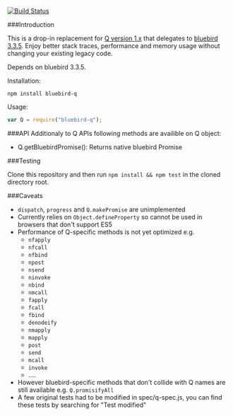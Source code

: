 [![Build Status](https://travis-ci.org/petkaantonov/bluebird-q.svg?branch=master)](https://travis-ci.org/petkaantonov/bluebird-q)

###Introduction

This is a drop-in replacement for [Q version 1.x](http://npmjs.org/package/q) that delegates to [bluebird 3.3.5](http://npmjs.org/package/bluebird). Enjoy better stack traces, performance and memory usage without changing your existing legacy code.

Depends on bluebird 3.3.5.

Installation:

```
npm install bluebird-q
```

Usage:

```js
var Q = require("bluebird-q");
```

###API
Additionaly to Q APIs following methods are availible on Q object:
 - Q.getBluebirdPromise(): Returns native bluebird Promise

###Testing

Clone this repository and then run `npm install && npm test` in the cloned directory root.

###Caveats

 - `dispatch`, `progress` and `Q.makePromise` are unimplemented
 - Currently relies on `Object.defineProperty` so cannot be used in browsers that don't support ES5
 - Performance of Q-specific methods is not yet optimized e.g.
    - `nfapply`
    - `nfcall`
    - `nfbind`
    - `npost`
    - `nsend`
    - `ninvoke`
    - `nbind`
    - `nmcall`
    - `fapply`
    - `fcall`
    - `fbind`
    - `denodeify`
    - `nmapply`
    - `mapply`
    - `post`
    - `send`
    - `mcall`
    - `invoke`
    - ....
 - However bluebird-specific methods that don't collide with Q names are still available e.g. `Q.promisifyAll`
 - A few original tests had to be modified in spec/q-spec.js, you can find these tests by searching for "Test modified"
